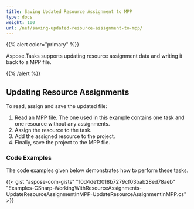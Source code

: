 ```yaml
---
title: Saving Updated Resource Assignment to MPP
type: docs
weight: 100
url: /net/saving-updated-resource-assignment-to-mpp/
---
```


{{% alert color="primary" %}} 

Aspose.Tasks supports updating resource assignment data and writing it back to a MPP file.

{{% /alert %}} 
## **Updating Resource Assignments**
To read, assign and save the updated file:

1. Read an MPP file. 
   The one used in this example contains one task and one resource without any assignments.
1. Assign the resource to the task.
1. Add the assigned resource to the project.
1. Finally, save the project to the MPP file.
### **Code Examples**
The code examples given below demonstrates how to perform these tasks.

{{< gist "aspose-com-gists" "10d4de13018b7279cf03bab28ed78aeb" "Examples-CSharp-WorkingWithResourceAssignments-UpdateResourceAssignmentInMPP-UpdateResourceAssignmentInMPP.cs" >}}
